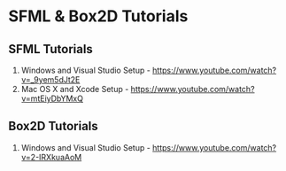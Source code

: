 # SFML & Box2D Tutorials

## SFML Tutorials

1. Windows and Visual Studio Setup - https://www.youtube.com/watch?v=_9yem5dJt2E
2. Mac OS X and Xcode Setup - https://www.youtube.com/watch?v=mtEiyDbYMxQ

## Box2D Tutorials

1. Windows and Visual Studio Setup - https://www.youtube.com/watch?v=2-IRXkuaAoM
